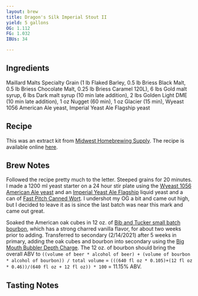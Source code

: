 ```yaml
---
layout: brew
title: Dragon's Silk Imperial Stout II
yield: 5 gallons
OG: 1.112
FG: 1.032
IBUs: 34

---
```


## Ingredients
Maillard Malts Specialty Grain (1 lb Flaked Barley, 0.5 lb Briess Black Malt, 0.5 lb Briess Chocolate Malt, 0.25 lb Briess Caramel 120L), 6 lbs Gold malt syrup, 6 lbs Dark malt syrup (10 min late addition), 2 lbs Golden Light DME (10 min late addition), 1 oz Nugget (60 min), 1 oz Glacier (15 min), Wyeast 1056 American Ale yeast, Imperial Yeast Ale Flagship yeast

## Recipe
This was an extract kit from [Midwest Homebrewing Supply](https://www.midwestsupplies.com/products/dragon-s-silk-imperial-stout-extract-kit). The recipe is available online [here](https://cdn.shopify.com/s/files/1/2785/6868/t/3/assets/DragonsSilk-1526680194582.pdf?6488571249124439760).

## Brew Notes
Followed the recipe pretty much to the letter. Steeped grains for 20 minutes. I made a 1200 ml yeast starter on a 24 hour stir plate using the [Wyeast 1056 American Ale yeast](https://wyeastlab.com/yeast-strain/american-ale) and an [Imperial Yeast Ale Flagship](https://www.imperialyeast.com/organic-yeast-strains/yeast-types/ale/flagship) liquid yeast and a can of [Fast Pitch Canned Wort](https://www.northernbrewer.com/products/fast-pitch-canned-wort-4-pack). I undershot my OG a bit and came out high, but I decided to leave it as is since the last batch was near this mark and came out great. 

Soaked the American oak cubes in 12 oz. of [Bib and Tucker small batch bourbon](https://distiller.com/spirits/bib-tucker-small-batch-bourbon), which has a strong charred vanilla flavor, for about two weeks prior to adding. Transferred to secondary (2/14/2021) after 5 weeks in primary, adding the oak cubes and bourbon into secondary using the [Big Mouth Bubbler Depth Charge](https://www.northernbrewer.com/products/big-mouth-bubbler-depth-charge). The 12 oz. of bourbon should bring the overall ABV to `((volume of beer * alcohol of beer) + (volume of bourbon * alcohol of bourbon)) / total volume` = `(((640 fl oz * 0.105)+(12 fl oz * 0.46))/(640 fl oz + 12 fl oz)) * 100` = 11.15% ABV.

## Tasting Notes
